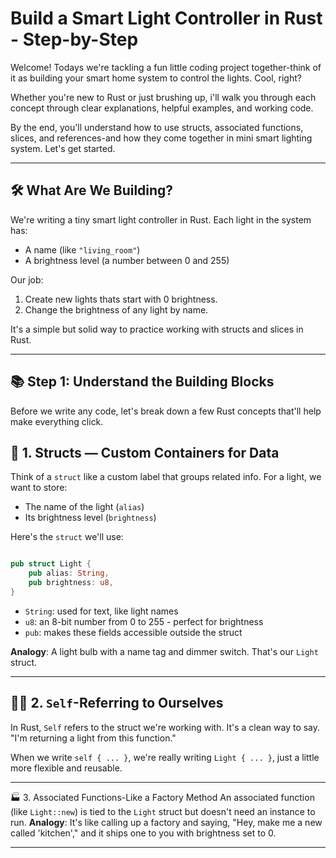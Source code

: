 # Build a Smart Light Controller in Rust - Step-by-Step

Welcome! Todays we're tackling a fun little coding project together-think of it as building your smart home system to control the lights. Cool, right?

Whether you're new to Rust or just brushing up, i'll walk you through each concept through clear explanations, helpful examples, and working code.

By the end, you'll understand how to use structs, associated functions, slices, and references-and how they come together in mini smart lighting  system. Let's get started.

-------------------------------------------------------------------

## 🛠️ What Are We Building?

We're writing a tiny smart light controller in Rust. Each light in the system has:
+ A name (like `"living_room"`)
+ A brightness level (a number between 0 and 255)

Our job:
1. Create new lights thats start with 0 brightness.
2. Change the brightness of any light by name.

It's a simple but solid way to practice working with structs and slices in Rust.

------------------------------------------------------------------------

## 📚 Step 1: Understand the Building Blocks
Before we write any code, let's break down a few Rust concepts that'll help make everything click.

## 🧱 1. Structs — Custom Containers for Data
Think of a `struct` like a custom label that groups related info. For a light, we want to store:


+ The name of the light (`alias`)
+ Its brightness level (`brightness`)

Here's the `struct` we'll use:

```rust

pub struct Light {
    pub alias: String,
    pub brightness: u8,
}
```
+ `String`: used for text, like light names
+ `u8`: an 8-bit number from 0 to 255 - perfect for brightness
+ `pub`: makes these fields accessible outside the struct

**Analogy**: A light bulb with a name tag and dimmer switch. That's our `Light` struct.

---------------------------------------------------------------------------------------

## 🙋‍♂️ 2. `Self`-Referring to Ourselves
In Rust, `Self` refers to the struct we're working with. It's a clean way to say. "I'm returning a light from this function."

When we write `self { ... }`, we're really writing `Light { ... }`, just a little more flexible and reusable.

-----------------------------------------------------------------------------------------

🏭 3. Associated Functions-Like a Factory Method
An associated function (like `Light::new`) is tied to the `Light` struct but doesn't need an instance to run.
**Analogy**: It's like calling up a factory and saying, "Hey, make me a new called 'kitchen'," and it ships one to you with brightness set to 0.

----------------------------------------------------------------------------------------
